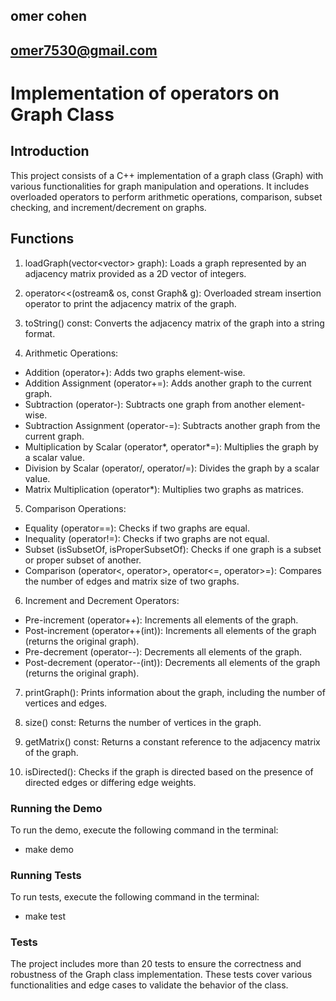 ## omer cohen
## omer7530@gmail.com
# Implementation of operators on Graph Class 
## Introduction
This project consists of a C++ implementation of a graph class (Graph) with various functionalities for graph manipulation and operations. It includes overloaded operators to perform arithmetic operations, comparison, subset checking, and increment/decrement on graphs.

## Functions
1. loadGraph(vector<vector<int>> graph): Loads a graph represented by an adjacency matrix provided as a 2D vector of integers.

2. operator<<(ostream& os, const Graph& g): Overloaded stream insertion operator to print the adjacency matrix of the graph.

3. toString() const: Converts the adjacency matrix of the graph into a string format.

4. Arithmetic Operations:

- Addition (operator+): Adds two graphs element-wise.
- Addition Assignment (operator+=): Adds another graph to the current graph.
- Subtraction (operator-): Subtracts one graph from another element-wise.
- Subtraction Assignment (operator-=): Subtracts another graph from the current graph.
- Multiplication by Scalar (operator*, operator*=): Multiplies the graph by a scalar value.
- Division by Scalar (operator/, operator/=): Divides the graph by a scalar value.
- Matrix Multiplication (operator*): Multiplies two graphs as matrices.
5. Comparison Operations:

- Equality (operator==): Checks if two graphs are equal.
- Inequality (operator!=): Checks if two graphs are not equal.
- Subset (isSubsetOf, isProperSubsetOf): Checks if one graph is a subset or proper subset of another.
- Comparison (operator<, operator>, operator<=, operator>=): Compares the number of edges and matrix size of two graphs.
6. Increment and Decrement Operators:

- Pre-increment (operator++): Increments all elements of the graph.
- Post-increment (operator++(int)): Increments all elements of the graph (returns the original graph).
- Pre-decrement (operator--): Decrements all elements of the graph.
- Post-decrement (operator--(int)): Decrements all elements of the graph (returns the original graph).
7. printGraph(): Prints information about the graph, including the number of vertices and edges.

8. size() const: Returns the number of vertices in the graph.

9. getMatrix() const: Returns a constant reference to the adjacency matrix of the graph.

10. isDirected(): Checks if the graph is directed based on the presence of directed edges or differing edge weights.

### Running the Demo
To run the demo, execute the following command in the terminal:
- make demo

### Running Tests
To run tests, execute the following command in the terminal:
- make test

### Tests
The project includes more than 20 tests to ensure the correctness and robustness of the Graph class implementation. These tests cover various functionalities and edge cases to validate the behavior of the class.
